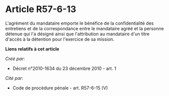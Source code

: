 # Article R57-6-13

L'agrément du mandataire emporte le bénéfice de la confidentialité des entretiens et de la correspondance entre le mandataire
agréé et la personne détenue qui l'a désigné ainsi que l'attribution au mandataire d'un titre d'accès à la détention pour
l'exercice de sa mission.

**Liens relatifs à cet article**

_Créé par_:

  - Décret n°2010-1634 du 23 décembre 2010 - art. 1

_Cité par_:

  - Code de procédure pénale - art. R57-6-15 (V)
